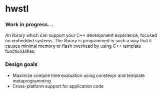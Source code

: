 # hwstl

### Work in progress...

An library which can support your C++ development experience, focused on embedded systems. The library is programmed in such a way that it
causes minimal memory or flash overhead by using C++ template functionalities.

### Design goals
- Maximize compile time evaluation using constexpr and template metaprogramming
- Cross-platform support for application code

